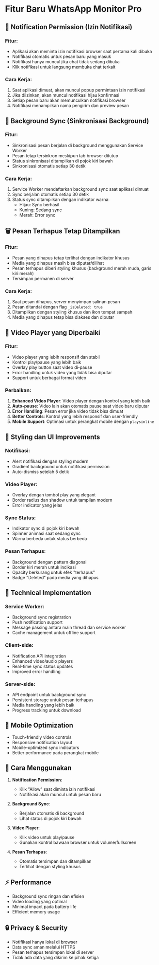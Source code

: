 # Fitur Baru WhatsApp Monitor Pro

## 🔔 Notification Permission (Izin Notifikasi)

### Fitur:
- Aplikasi akan meminta izin notifikasi browser saat pertama kali dibuka
- Notifikasi otomatis untuk pesan baru yang masuk
- Notifikasi hanya muncul jika chat tidak sedang dibuka
- Klik notifikasi untuk langsung membuka chat terkait

### Cara Kerja:
1. Saat aplikasi dimuat, akan muncul popup permintaan izin notifikasi
2. Jika diizinkan, akan muncul notifikasi hijau konfirmasi
3. Setiap pesan baru akan memunculkan notifikasi browser
4. Notifikasi menampilkan nama pengirim dan preview pesan

## 🔄 Background Sync (Sinkronisasi Background)

### Fitur:
- Sinkronisasi pesan berjalan di background menggunakan Service Worker
- Pesan tetap tersinkron meskipun tab browser ditutup
- Status sinkronisasi ditampilkan di pojok kiri bawah
- Sinkronisasi otomatis setiap 30 detik

### Cara Kerja:
1. Service Worker mendaftarkan background sync saat aplikasi dimuat
2. Sync berjalan otomatis setiap 30 detik
3. Status sync ditampilkan dengan indikator warna:
   - Hijau: Sync berhasil
   - Kuning: Sedang sync
   - Merah: Error sync

## 🗑️ Pesan Terhapus Tetap Ditampilkan

### Fitur:
- Pesan yang dihapus tetap terlihat dengan indikator khusus
- Media yang dihapus masih bisa diputar/dilihat
- Pesan terhapus diberi styling khusus (background merah muda, garis kiri merah)
- Tersimpan permanen di server

### Cara Kerja:
1. Saat pesan dihapus, server menyimpan salinan pesan
2. Pesan ditandai dengan flag `_isDeleted: true`
3. Ditampilkan dengan styling khusus dan ikon tempat sampah
4. Media yang dihapus tetap bisa diakses dan diputar

## 🎥 Video Player yang Diperbaiki

### Fitur:
- Video player yang lebih responsif dan stabil
- Kontrol play/pause yang lebih baik
- Overlay play button saat video di-pause
- Error handling untuk video yang tidak bisa diputar
- Support untuk berbagai format video

### Perbaikan:
1. **Enhanced Video Player**: Video player dengan kontrol yang lebih baik
2. **Auto-pause**: Video lain akan otomatis pause saat video baru diputar
3. **Error Handling**: Pesan error jika video tidak bisa dimuat
4. **Better Controls**: Kontrol yang lebih responsif dan user-friendly
5. **Mobile Support**: Optimasi untuk perangkat mobile dengan `playsinline`

## 🎨 Styling dan UI Improvements

### Notifikasi:
- Alert notifikasi dengan styling modern
- Gradient background untuk notifikasi permission
- Auto-dismiss setelah 5 detik

### Video Player:
- Overlay dengan tombol play yang elegant
- Border radius dan shadow untuk tampilan modern
- Error indicator yang jelas

### Sync Status:
- Indikator sync di pojok kiri bawah
- Spinner animasi saat sedang sync
- Warna berbeda untuk status berbeda

### Pesan Terhapus:
- Background dengan pattern diagonal
- Border kiri merah untuk indikasi
- Opacity berkurang untuk efek "terhapus"
- Badge "Deleted" pada media yang dihapus

## 🔧 Technical Implementation

### Service Worker:
- Background sync registration
- Push notification support
- Message passing antara main thread dan service worker
- Cache management untuk offline support

### Client-side:
- Notification API integration
- Enhanced video/audio players
- Real-time sync status updates
- Improved error handling

### Server-side:
- API endpoint untuk background sync
- Persistent storage untuk pesan terhapus
- Media handling yang lebih baik
- Progress tracking untuk download

## 📱 Mobile Optimization

- Touch-friendly video controls
- Responsive notification layout
- Mobile-optimized sync indicators
- Better performance pada perangkat mobile

## 🚀 Cara Menggunakan

1. **Notification Permission**: 
   - Klik "Allow" saat diminta izin notifikasi
   - Notifikasi akan muncul untuk pesan baru

2. **Background Sync**:
   - Berjalan otomatis di background
   - Lihat status di pojok kiri bawah

3. **Video Player**:
   - Klik video untuk play/pause
   - Gunakan kontrol bawaan browser untuk volume/fullscreen

4. **Pesan Terhapus**:
   - Otomatis tersimpan dan ditampilkan
   - Terlihat dengan styling khusus

## ⚡ Performance

- Background sync ringan dan efisien
- Video loading yang optimal
- Minimal impact pada battery life
- Efficient memory usage

## 🔒 Privacy & Security

- Notifikasi hanya lokal di browser
- Data sync aman melalui HTTPS
- Pesan terhapus tersimpan lokal di server
- Tidak ada data yang dikirim ke pihak ketiga
